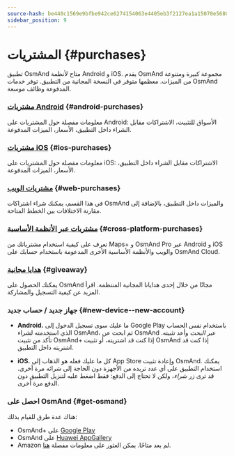 ```yaml
---
source-hash: be440c1569e9bfbe942ce6274154063e4405eb3f2127ea1a15070e5680537c7c
sidebar_position: 9
---
```


# المشتريات {#purchases}

تطبيق OsmAnd متاح لأنظمة Android و iOS. يقدم OsmAnd مجموعة كبيرة ومتنوعة من الميزات. معظمها متوفر في النسخة المجانية من التطبيق. توفر خدمات OsmAnd المدفوعة وظائف موسعة.

### [مشتريات Android](./android.md) {#android-purchases}

معلومات مفصلة حول المشتريات على Android: الأسواق للتثبيت، الاشتراكات مقابل الشراء داخل التطبيق، الأسعار، الميزات المدفوعة.

### [مشتريات iOS](./ios.md) {#ios-purchases}

معلومات مفصلة حول المشتريات على iOS: الاشتراكات مقابل الشراء داخل التطبيق، الأسعار، الميزات المدفوعة.

### [مشتريات الويب](./web.md) {#web-purchases}

في هذا القسم، يمكنك شراء اشتراكات OsmAnd والميزات داخل التطبيق، بالإضافة إلى مقارنة الاختلافات بين الخطط المتاحة.

### [مشتريات عبر الأنظمة الأساسية](./cross.md) {#cross-platform-purchases}

تعرف على كيفية استخدام مشترياتك من Maps+ و OsmAnd Pro عبر Android و iOS والويب والأنظمة الأساسية الأخرى المدعومة باستخدام حسابك على OsmAnd Cloud.

### [هدايا مجانية](./giveaway.md) {#giveaway}

يمكنك الحصول على OsmAnd مجانًا من خلال إحدى هدايانا المجانية المنتظمة. اقرأ المزيد عن كيفية التسجيل والمشاركة.

### جهاز جديد / حساب جديد {#new-device--new-account}

- **Android.** ما عليك سوى تسجيل الدخول إلى Google Play باستخدام نفس الحساب الذي استخدمته لشراء OsmAnd، ثم ابحث عن OsmAnd عبر *البحث* وأعد تثبيته. تأكد من تثبيت OsmAnd+ إذا كنت قد اشتريته، أو تثبيت OsmAnd إذا كنت قد اشتريته داخل التطبيق.

- **iOS.** كل ما عليك فعله هو الذهاب إلى App Store وإعادة تثبيت OsmAnd. يمكنك استخدام التطبيق على أي عدد تريده من الأجهزة دون الحاجة إلى شرائه مرة أخرى. قد ترى زر *شراء*، ولكن لا تحتاج إلى الدفع: فقط اضغط عليه لتنزيل التطبيق دون الدفع مرة أخرى.

### احصل على OsmAnd {#get-osmand}

هناك عدة طرق للقيام بذلك:

- OsmAnd+ على [Google Play](https://play.google.com/store/apps/dev?id=8483587772816822023)
- OsmAnd على [Huawei AppGallery](https://appgallery.huawei.com/#/app/C101486545)
- Amazon لم يعد متاحًا. يمكن العثور على معلومات مفصلة [هنا](https://osmand.net/docs/user/troubleshooting/purchases_payments#amazon-store-is-closing--what-to-do).